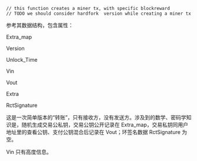 ```
// this function creates a miner tx, with specific blockreward
// TODO we should consider hardfork  version while creating a miner tx
```

参考其数据结构，包含属性：

Extra\_map

Version

Unlock\_Time

Vin

Vout

Extra

RctSignature

这是一次简单版本的“转账”，只有接收方，没有发送方。涉及到的数学、密码学知识是，随机生成交易公私钥，交易公钥公开记录在 Extra\_map，交易私钥同用户地址里的查看公钥、支付公钥混合后记录在 Vout；环签名数据 RctSignature 为空。

Vin 只有高度信息。

